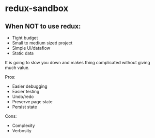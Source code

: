 # redux-sandbox

## When NOT to use redux:
- Tight budget
- Small to medium sized project
- Simple UI/dataflow
- Static data

It is going to slow you down and makes thing complicated without giving much value.

Pros:
- Easier debugging
- Easier testing
- Undo/redo
- Preserve page state
- Persist state

Cons:
- Complexity
- Verbosity
